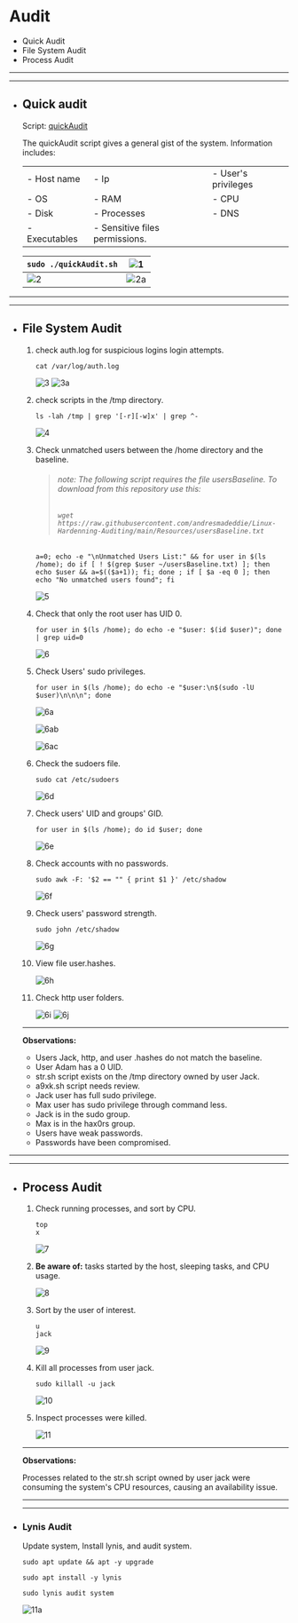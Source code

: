 # Audit

- Quick Audit
- File System Audit
- Process Audit

---
---

- ## Quick audit

    Script: [quickAudit](/quickAudit.sh)

    The quickAudit script gives a general gist of the system. Information includes:


    | | | |
    | --- | --- | --- |
    | - Host name | - Ip | - User's privileges |
    | - OS | - RAM | - CPU |
    | - Disk | - Processes | - DNS |
    | - Executables | - Sensitive files permissions.

    | `sudo ./quickAudit.sh` | ![1](/Images/1.PNG) |
    |--|--|
    | ![2](/Images/2.PNG) | ![2a](/Images/2a.PNG) |

---
---

- ## File System Audit

    1. check auth.log for suspicious logins login attempts.
        
        `cat /var/log/auth.log`
        
        ![3](/Images/3.png)
        ![3a](/Images/3a.png)

    2. check scripts in the /tmp directory.

        `ls -lah /tmp | grep '[-r][-w]x' | grep ^-`

        ![4](/Images/4.PNG)

    3. Check unmatched users between the /home directory and the baseline.
        
        >###### note: The following script requires the file usersBaseline. To download from this repository use this: 
        >###### `wget https://raw.githubusercontent.com/andresmadeddie/Linux-Hardenning-Auditing/main/Resources/usersBaseline.txt`

        `a=0; echo -e "\nUnmatched Users List:" && for user in $(ls /home); do if [ ! $(grep $user ~/usersBaseline.txt) ]; then echo $user && a=$(($a+1)); fi; done ; if [ $a -eq 0 ]; then echo "No unmatched users found"; fi`

        ![5](/Images/5.PNG)

    4. Check that only the root user has UID 0.

        `for user in $(ls /home); do echo -e "$user: $(id $user)"; done | grep uid=0`

        ![6](/Images/6.PNG)

    5. Check Users' sudo privileges.

        `for user in $(ls /home); do echo -e "$user:\n$(sudo -lU $user)\n\n\n"; done`

        ![6a](/Images/6a.PNG)

        ![6ab](/Images/6ab.PNG)

        ![6ac](/Images/6ac.PNG)

    6. Check the sudoers file.

        `sudo cat /etc/sudoers`    

        ![6d](/Images/6d.PNG)

    7. Check users' UID and groups' GID.

        `for user in $(ls /home); do id $user; done`

        ![6e](/Images/6e.PNG)

    8. Check accounts with no passwords.

        `sudo awk -F: '$2 == "" { print $1 }' /etc/shadow`
        
        ![6f](/Images/6f.PNG)

    9. Check users' password strength.

        `sudo john /etc/shadow`
        
        ![6g](/Images/6g.PNG)

    10. View file user.hashes.

        ![6h](/Images/6h.PNG)

    11. Check http user folders.

        ![6i](/Images/6i.PNG)
        ![6j](/Images/6j.PNG)

    ---
        
    **Observations:** 

    - Users Jack, http, and user .hashes do not match the baseline.
    - User Adam has a 0 UID.
    - str.sh script exists on the /tmp directory owned by user Jack.
    - a9xk.sh script needs review.
    - Jack user has full sudo privilege.
    - Max user has sudo privilege through command less.
    - Jack is in the sudo group.
    - Max is in the hax0rs group.
    - Users have weak passwords.
    - Passwords have been compromised.

---
---

- ## Process Audit

    1. Check running processes, and sort by CPU.

        ```
        top
        x
        ```

        ![7](/Images/7.PNG)

    2. **Be aware of:** tasks started by the host, sleeping tasks, and CPU usage.

        ![8](/Images/8.PNG)

    3. Sort by the user of interest.

        ```
        u
        jack
        ```

        ![9](/Images/9.PNG)

    4. Kill all processes from user jack.

        `sudo killall -u jack`

        ![10](/Images/10.PNG)

    5. Inspect processes were killed.

        ![11](/Images/11.PNG)

    ---

    **Observations:** 

    Processes related to the str.sh script owned by user jack were consuming the system's CPU resources, causing an availability issue.

    ---
    ---

- ### Lynis Audit

    Update system, Install lynis, and audit system.

    ```
    sudo apt update && apt -y upgrade

    sudo apt install -y lynis

    sudo lynis audit system
    ```

    ![11a](/Images/11a.PNG)